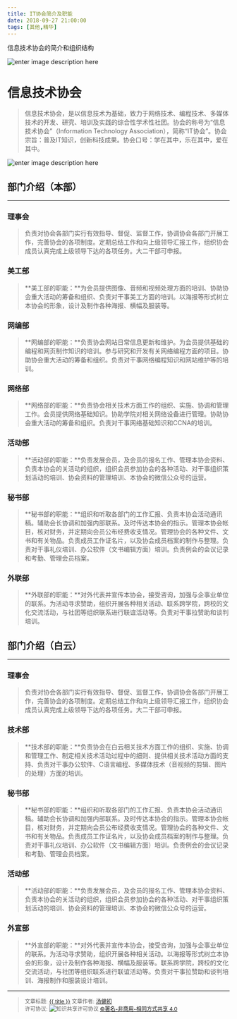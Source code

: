 ```yaml
---
title: IT协会简介及职能
date: 2018-09-27 21:00:00
tags: [其他,精华]
---
```

信息技术协会的简介和组织结构

<!--more-->

![enter image description here](https://www.gdinit.cn/img/about_banner.png)

# **信息技术协会**
>信息技术协会，是以信息技术为基础，致力于网络技术、编程技术、多媒体技术的开发、研究、培训及实践的综合性学术性社团。协会的称号为“信息技术协会”（Information Technology Association），简称“IT协会”。协会宗旨：普及IT知识，创新科技成果。协会口号：学在其中，乐在其中，爱在其中。

![enter image description here](https://www.gdinit.cn/ueditor/php/upload/image/20170922/1506078417800907.jpg)

## **部门介绍**（本部）
---
### 理事会
>负责对协会各部门实行有效指导、督促、监督工作，协调协会各部门开展工作，完善协会的各项制度。定期总结工作和向上级领导汇报工作，组织协会成员认真完成上级领导下达的各项任务。大二干部可申报。

### 美工部
>**美工部的职能：**为会员提供图像、音频和视频处理方面的培训、协助协会重大活动的筹备和组织、负责对干事美工方面的培训。以海报等形式树立本协会的形象，设计及制作各种海报、横幅及服装等。 

### 网编部
>**网编部的职能：**负责协会网站日常信息更新和维护。为会员提供基础的编程和网页制作知识的培训。参与研究和开发有关网络编程方面的项目。协助协会重大活动的筹备和组织。负责对干事网络编程知识和网站维护等的培训。 

### 网络部
>**网络部的职能：**负责协会相关技术方面工作的组织、实施、协调和管理工作。会员提供网络基础知识。协助学院对相关网络设备进行管理。协助协会重大活动的筹备和组织。负责对干事网络基础知识和CCNA的培训。

### 活动部
>**活动部的职能：**负责发展会员，及会员的报名工作、管理本协会资料、负责本协会的关活动的组织，组织会员参加协会的各种活动、对干事组织策划活动的培训、协会资料的管理培训、本协会的微信公众号的运营。

### 秘书部
>**秘书部的职能：**组织和听取各部门的工作汇报、负责本协会活动通讯稿。辅助会长协调和加强内部联系。及时传达本协会的指示。管理本协会帐目，核对财务，并定期向会员公布经费收支情况。管理协会的各种文件、文书和有关物品。负责成员工作证名片，以及协会成员档案的制作与整理。负责对干事礼仪培训、办公软件（文书编辑方面）培训。负责例会的会议记录和考勤、管理会员档案。

### 外联部
>**外联部的职能：**对外代表并宣传本协会，接受咨询，加强与企事业单位的联系。为活动寻求赞助，组织开展各种相关活动、联系跨学院，跨校的文化交流活动，与社团等组织联系进行联谊活动等。负责对干事拉赞助和谈判培训。



## **部门介绍**（白云）
---
### 理事会
>负责对协会各部门实行有效指导、督促、监督工作，协调协会各部门开展工作，完善协会的各项制度。定期总结工作和向上级领导汇报工作，组织协会成员认真完成上级领导下达的各项任务。大二干部可申报。

### 技术部
>**技术部的职能：**负责协会在白云相关技术方面工作的组织、实施、协调和管理工作、制定相关技术活动过程中的细则、提供相关技术活动方面的支持、负责对干事办公软件、C语言编程、多媒体技术（音视频的剪辑、图片的处理）方面的培训。

### 秘书部
>**秘书部的职能：**组织和听取各部门的工作汇报、负责本协会活动通讯稿。辅助会长协调和加强内部联系。及时传达本协会的指示。管理本协会帐目，核对财务，并定期向会员公布经费收支情况。管理协会的各种文件、文书和有关物品。负责成员工作证名片，以及协会成员档案的制作与整理。负责对干事礼仪培训、办公软件（文书编辑方面）培训。负责例会的会议记录和考勤、管理会员档案。

### 活动部
>**活动部的职能：**负责发展会员，及会员的报名工作、管理本协会资料、负责本协会的关活动的组织，组织会员参加协会的各种活动、对干事组织策划活动的培训、协会资料的管理培训、本协会的微信公众号的运营。

### 外宣部
>**外宣部的职能：**对外代表并宣传本协会，接受咨询，加强与企事业单位的联系。为活动寻求赞助，组织开展各种相关活动。以海报等形式树立本协会的形象，设计及制作各种海报、横幅及服装等。联系跨学院，跨校的文化交流活动，与社团等组织联系进行联谊活动等。负责对干事拉赞助和谈判培训、海报制作和服装设计培训。

---------------------------------

><span style="font-size:12px">文章标题: <a href="{{permalink}}">{{ title }}</a>
文章作者: <a href="http://itxiehui.github.io/">汤健初</a>  
许可协议: <img src="https://i.creativecommons.org/l/by-nc-sa/4.0/80x15.png" style="border-width: 0;" alt="知识共享许可协议"   />
<a rel="license" href="http://creativecommons.org/licenses/by-nc-sa/4.0/">©署名-非商用-相同方式共享 4.0</a></span>